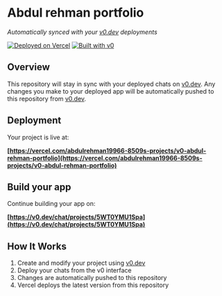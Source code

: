 # Abdul rehman portfolio

*Automatically synced with your [v0.dev](https://v0.dev) deployments*

[![Deployed on Vercel](https://img.shields.io/badge/Deployed%20on-Vercel-black?style=for-the-badge&logo=vercel)](https://vercel.com/abdulrehman19966-8509s-projects/v0-abdul-rehman-portfolio)
[![Built with v0](https://img.shields.io/badge/Built%20with-v0.dev-black?style=for-the-badge)](https://v0.dev/chat/projects/5WT0YMU1Spa)

## Overview

This repository will stay in sync with your deployed chats on [v0.dev](https://v0.dev).
Any changes you make to your deployed app will be automatically pushed to this repository from [v0.dev](https://v0.dev).

## Deployment

Your project is live at:

**[https://vercel.com/abdulrehman19966-8509s-projects/v0-abdul-rehman-portfolio](https://vercel.com/abdulrehman19966-8509s-projects/v0-abdul-rehman-portfolio)**

## Build your app

Continue building your app on:

**[https://v0.dev/chat/projects/5WT0YMU1Spa](https://v0.dev/chat/projects/5WT0YMU1Spa)**

## How It Works

1. Create and modify your project using [v0.dev](https://v0.dev)
2. Deploy your chats from the v0 interface
3. Changes are automatically pushed to this repository
4. Vercel deploys the latest version from this repository
